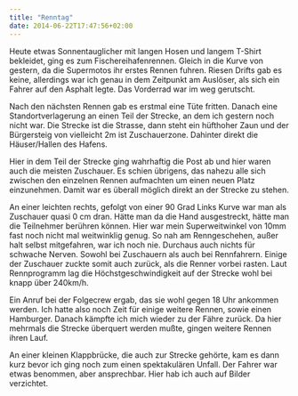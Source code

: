 ```yaml
---
title: "Renntag"
date: 2014-06-22T17:47:56+02:00
---
```

Heute etwas Sonnentauglicher mit langen Hosen und langem T-Shirt bekleidet, ging es zum Fischereihafenrennen. Gleich in die Kurve von gestern, da die Supermotos ihr erstes Rennen fuhren. Riesen Drifts gab es keine, allerdings war ich genau in dem Zeitpunkt am Auslöser, als sich ein Fahrer auf den Asphalt legte. Das Vorderrad war im weg gerutscht.

Nach den nächsten Rennen gab es erstmal eine Tüte fritten. Danach eine Standortverlagerung an einen Teil der Strecke, an dem ich gestern noch nicht war. Die Strecke ist die Strasse, dann steht ein hüfthoher Zaun und der Bürgersteig von vielleicht 2m ist Zuschauerzone. Dahinter direkt die Häuser/Hallen des Hafens.

Hier in dem Teil der Strecke ging wahrhaftig die Post ab und hier waren auch die meisten Zuschauer. Es schien übrigens, das nahezu alle sich zwischen den einzelnen Rennen aufmachten um einen neuen Platz einzunehmen. Damit war es überall möglich direkt an der Strecke zu stehen.

An einer leichten rechts, gefolgt von einer 90 Grad Links Kurve war man als Zuschauer quasi 0 cm dran. Hätte man da die Hand ausgestreckt, hätte man die Teilnehmer berühren können. Hier war mein Superweitwinkel von 10mm fast noch nicht mal weitwinklig genug. So nah am Renngeschehen, außer halt selbst mitgefahren, war ich noch nie. Durchaus auch nichts für schwache Nerven. Sowohl bei Zuschauern als auch bei Rennfahrern. Einige der Zuschauer zuckte somit auch zurück, als die Renner vorbei rasten. Laut Rennprogramm lag die Höchstgeschwindigkeit auf der Strecke wohl bei knapp über 240km/h.

Ein Anruf bei der Folgecrew ergab, das sie wohl gegen 18 Uhr ankommen werden. Ich hatte also noch Zeit für einige weitere Rennen, sowie einen Hamburger. Danach kämpfte ich mich wieder zu der Fähre zurück. Da hier mehrmals die Strecke überquert werden mußte, gingen weitere Rennen ihren Lauf. 

An einer kleinen Klappbrücke, die auch zur Strecke gehörte, kam es dann kurz bevor ich ging noch zum einen spektakulären Unfall. Der Fahrer war etwas benommen, aber ansprechbar. Hier hab ich auch auf Bilder verzichtet.

